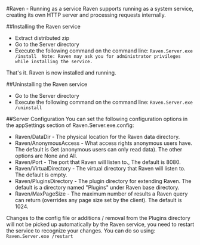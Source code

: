 #Raven - Running as a service
Raven supports running as a system service, creating its own HTTP server and processing requests internally.

##Installing the Raven service

* Extract distributed zip
* Go to the Server directory
* Execute the following command on the command line:
    `Raven.Server.exe /install 
    Note: Raven may ask you for administrator privileges while installing the service.`

That's it. Raven is now installed and running.

##Uninstalling the Raven service

* Go to the Server directory
* Execute the following command on the command line:
    `Raven.Server.exe /uninstall`

##Server Configuration
You can set the following configuration options in the appSettings section of Raven.Server.exe.config:

* Raven/DataDir - The physical location for the Raven data directory.
* Raven/AnonymousAccess - What access rights anonymous users have. The default is Get (anonymous users can only read data). The other options are None and All.
* Raven/Port - The port that Raven will listen to., The default is 8080.
* Raven/VirtualDirectory - The virtual directory that Raven will listen to. The default is empty.
* Raven/PluginsDirectory - The plugin directory for extending Raven. The default is a directory named "Plugins" under Raven base directory.
* Raven/MaxPageSize - The maximum number of results a Raven query can return (overrides any page size set by the client). The default is 1024.

Changes to the config file or additions / removal from the Plugins directory will not be picked up automatically by the Raven service, you need to restart the service to recognize your changes. You can do so using:  
`Raven.Server.exe /restart`